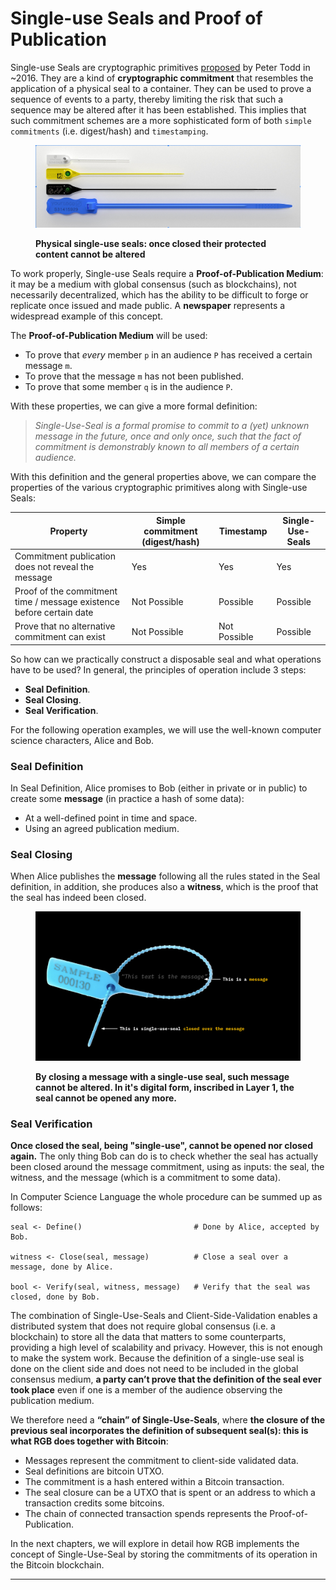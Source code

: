 # Single-use Seals and Proof of Publication

Single-use Seals are cryptographic primitives [proposed](https://petertodd.org/2016/commitments-and-single-use-seals) by Peter Todd in \~2016. They are a kind of **cryptographic commitment** that resembles the application of a physical seal to a container. They can be used to prove a sequence of events to a party, thereby limiting the risk that such a sequence may be altered after it has been established. This implies that such commitment schemes are a more sophisticated form of both `simple commitments` (i.e. digest/hash) and `timestamping`.

<figure><img src="../.gitbook/assets/physical-single-use-seals.png" alt=""><figcaption><p><strong>Physical single-use seals: once closed their protected content cannot be altered</strong></p></figcaption></figure>

To work properly, Single-use Seals require a **Proof-of-Publication Medium**: it may be a medium with global consensus (such as blockchains), not necessarily decentralized, which has the ability to be difficult to forge or replicate once issued and made public. A **newspaper** represents a widespread example of this concept.

The **Proof-of-Publication Medium** will be used:

* To prove that _every_ member `p` in an audience `P` has received a certain message `m`.
* To prove that the message `m` has not been published.
* To prove that some member `q` is in the audience `P`.

With these properties, we can give a more formal definition:

> _Single-Use-Seal is a formal promise to commit to a (yet) unknown message in the future, once and only once, such that the fact of commitment is demonstrably known to all members of a certain audience._

With this definition and the general properties above, we can compare the properties of the various cryptographic primitives along with Single-use Seals:

| Property                                                             | Simple commitment (digest/hash) | Timestamp    | Single-Use-Seals |
| -------------------------------------------------------------------- | ------------------------------- | ------------ | ---------------- |
| Commitment publication does not reveal the message                   | Yes                             | Yes          | Yes              |
| Proof of the commitment time / message existence before certain date | Not Possible                    | Possible     | Possible         |
| Prove that no alternative commitment can exist                       | Not Possible                    | Not Possible | Possible         |

So how can we practically construct a disposable seal and what operations have to be used? In general, the principles of operation include 3 steps:

* **Seal Definition**.
* **Seal Closing**.
* **Seal Verification**.

For the following operation examples, we will use the well-known computer science characters, Alice and Bob.

### **Seal Definition**

In Seal Definition, Alice promises to Bob (either in private or in public) to create some **message** (in practice a hash of some data):

* At a well-defined point in time and space.
* Using an agreed publication medium.

### **Seal Closing**

When Alice publishes the **message** following all the rules stated in the Seal definition, in addition, she produces also a **witness**, which is the proof that the seal has indeed been closed.

<figure><img src="../.gitbook/assets/closed-single-use-seal.png" alt=""><figcaption><p><strong>By closing a message with a single-use seal, such message cannot be altered. In it's digital form, inscribed in Layer 1, the seal cannot be opened any more.</strong></p></figcaption></figure>

### **Seal Verification**

**Once closed the seal, being "single-use", cannot be opened nor closed again.** The only thing Bob can do is to check whether the seal has actually been closed around the message commitment, using as inputs: the seal, the witness, and the message (which is a commitment to some data).

In Computer Science Language the whole procedure can be summed up as follows:

```
seal <- Define()                         # Done by Alice, accepted by Bob.

witness <- Close(seal, message)          # Close a seal over a message, done by Alice.

bool <- Verify(seal, witness, message)   # Verify that the seal was closed, done by Bob.
```

The combination of Single-Use-Seals and Client-Side-Validation enables a distributed system that does not require global consensus (i.e. a blockchain) to store all the data that matters to some counterparts, providing a high level of scalability and privacy. However, this is not enough to make the system work. Because the definition of a single-use seal is done on the client side and does not need to be included in the global consensus medium, **a party can’t prove that the definition of the seal ever took place** even if one is a member of the audience observing the publication medium.

We therefore need a **“chain” of Single-Use-Seals**, where **the closure of the previous seal incorporates the definition of subsequent seal(s): this is what RGB does together with Bitcoin**:

* Messages represent the commitment to client-side validated data.
* Seal definitions are bitcoin UTXO.
* The commitment is a hash entered within a Bitcoin transaction.
* The seal closure can be a UTXO that is spent or an address to which a transaction credits some bitcoins.
* The chain of connected transaction spends represents the Proof-of-Publication.

In the next chapters, we will explore in detail how RGB implements the concept of Single-Use-Seal by storing the commitments of its operation in the Bitcoin blockchain.

***
